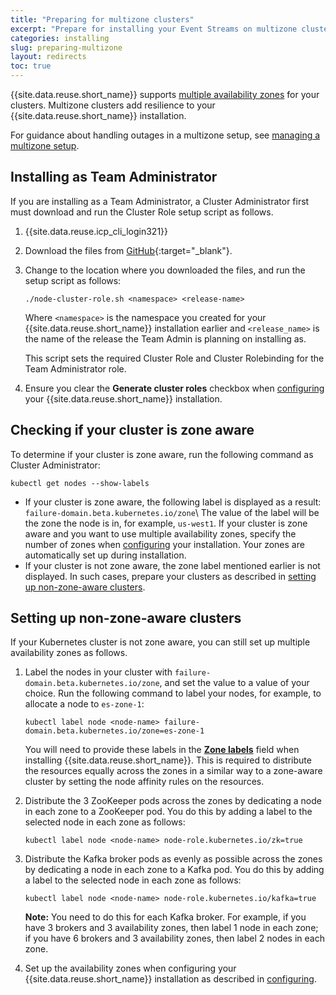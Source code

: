 ```yaml
---
title: "Preparing for multizone clusters"
excerpt: "Prepare for installing your Event Streams on multizone clusters."
categories: installing
slug: preparing-multizone
layout: redirects
toc: true
---
```


{{site.data.reuse.short_name}} supports [multiple availability zones](../planning/#multizone-support) for your clusters. Multizone clusters add resilience to your  {{site.data.reuse.short_name}} installation.

For guidance about handling outages in a multizone setup, see [managing a multizone setup](../../administering/managing-multizone/).

## Installing as Team Administrator

If you are installing as a Team Administrator, a Cluster Administrator first must download and run the Cluster Role setup script as follows.

   1. {{site.data.reuse.icp_cli_login321}}
   2. Download the files from [GitHub](https://github.com/IBM/charts/tree/master/stable/ibm-eventstreams-dev/ibm_cloud_pak/pak_extensions/pre-install){:target="_blank"}.
   3. Change to the location where you downloaded the files, and run the setup script as follows:

       `./node-cluster-role.sh <namespace> <release-name>`

       Where `<namespace>` is the namespace you created for your {{site.data.reuse.short_name}} installation earlier and `<release_name>` is the name of the release the Team Admin is planning on installing as.

       This script sets the required Cluster Role and Cluster Rolebinding for the Team Administrator role.

   4. Ensure you clear the **Generate cluster roles** checkbox when [configuring](../configuring/#installing-into-a-multizone-cluster) your {{site.data.reuse.short_name}} installation.

## Checking if your cluster is zone aware

To determine if your cluster is zone aware, run the following command as Cluster Administrator:

`kubectl get nodes --show-labels`

- If your cluster is zone aware, the following label is displayed as a result: `failure-domain.beta.kubernetes.io/zone`\\
   The value of the label will be the zone the node is in, for example, `us-west1`. If your cluster is zone aware and you want to use multiple availability zones, specify the number of zones when [configuring](../configuring/#installing-into-a-multizone-cluster) your installation. Your zones are automatically set up during installation.
- If your cluster is not zone aware, the zone label mentioned earlier is not displayed. In such cases, prepare your clusters as described in [setting up non-zone-aware clusters](#setting-up-non-zone-aware-clusters).

## Setting up non-zone-aware clusters

If your Kubernetes cluster is not zone aware, you can still set up multiple availability zones as follows.

1. Label the nodes in your cluster with `failure-domain.beta.kubernetes.io/zone`, and set the value to a value of your choice. Run the following command to label your nodes, for example, to allocate a node to `es-zone-1`:

   `kubectl label node <node-name> failure-domain.beta.kubernetes.io/zone=es-zone-1`

   You will need to provide these labels in the [**Zone labels**](../configuring/#global-install-settings) field when installing {{site.data.reuse.short_name}}. This is required to distribute the resources equally across the zones in a similar way to a zone-aware cluster by setting the node affinity rules on the resources.

2. Distribute the 3 ZooKeeper pods across the zones by dedicating a node in each zone to a ZooKeeper pod. You do this by adding a label to the selected node in each zone as follows:

   `kubectl label node <node-name> node-role.kubernetes.io/zk=true`

3. Distribute the Kafka broker pods as evenly as possible across the zones by dedicating a node in each zone to a Kafka pod. You do this by adding a label to the selected node in each zone as follows:

   `kubectl label node <node-name> node-role.kubernetes.io/kafka=true`

   **Note:** You need to do this for each Kafka broker. For example, if you have 3 brokers and 3 availability zones, then label 1 node in each zone; if you have 6 brokers and 3 availability zones, then label 2 nodes in each zone.

4. Set up the availability zones when configuring your {{site.data.reuse.short_name}} installation as described in [configuring](../configuring/#installing-into-a-multizone-cluster).
